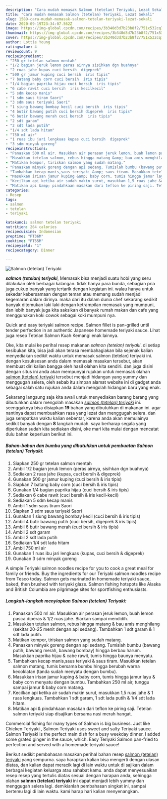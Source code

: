 ```yaml
---
description: "Cara mudah memasak Salmon (tetelan) Teriyaki, Lezat Sekali"
title: "Cara mudah memasak Salmon (tetelan) Teriyaki, Lezat Sekali"
slug: 1589-cara-mudah-memasak-salmon-tetelan-teriyaki-lezat-sekali
date: 2020-09-19T23:34:07.562Z
image: https://img-global.cpcdn.com/recipes/3b340d3d7b23b8f2/751x532cq70/salmon-tetelan-teriyaki-foto-resep-utama.jpg
thumbnail: https://img-global.cpcdn.com/recipes/3b340d3d7b23b8f2/751x532cq70/salmon-tetelan-teriyaki-foto-resep-utama.jpg
cover: https://img-global.cpcdn.com/recipes/3b340d3d7b23b8f2/751x532cq70/salmon-tetelan-teriyaki-foto-resep-utama.jpg
author: Lottie Young
ratingvalue: 4
reviewcount: 9
recipeingredient:
- "250 gr tetelan salmon mentah"
- "1/2 bagian jeruk lemon peras airnya sisihkan dgn buahnya"
- "2 ruas jahe kupas cuci bersih  digeprek"
- "500 gr jamur kuping cuci bersih  iris tipis"
- "7 batang baby corn cuci bersih  iris tipis"
- "1/4 bagian paprika hijau cuci bersih  iris tipis"
- "6 cabe rawit cuci bersih  iris kecilkecil"
- "5 sdm kecap manis"
- "1 sdm saus tiram Saori"
- "3 sdm saus teriyaki Saori"
- "1 siung bawang bombay kecil cuci bersih  iris tipis"
- "4 butir bawang putih cuci bersih digeprek  iris tipis"
- "6 butir bawang merah cuci bersih  iris tipis"
- "2 sdt garam"
- "2 sdt lada putih"
- "1/4 sdt lada hitam"
- "750 ml air"
- "1 ruas ibu jari lengkuas kupas cuci bersih  digeprek"
- "3 sdm minyak goreng"
recipeinstructions:
- "Panaskan 500 ml air. Masukkan air perasan jeruk lemon, buah lemon pasca diperas &amp; 1/2 ruas jahe. Biarkan sampai mendidih."
- "Masukkan tetelan salmon, rebus hingga matang &amp; bau amis menghilang (sekitar 20-25 menit dengan api sedang). Tambahkan 1 sdt garam &amp; 1 sdt lada putih."
- "Matikan kompor, tiriskan salmon yang sudah matang."
- "Panaskan minyak goreng dengan api sedang. Tumislah bumbu (bawang putih, bawang merah, bawang bombay) hingga berbau harum. Masukkan paprika hijau &amp; cabe rawit, tumis hingga baunya menyatu."
- "Tambahkan kecap manis,saus teriyaki &amp; saus tiram. Masukkan tetelan salmon matang, tumis bersama bumbu hingga berubah warna kecoklatan (tanda sudah menyatu dengan bumbu)."
- "Masukkan irisan jamur kuping &amp; baby corn, tumis hingga jamur layu &amp; baby corn menyatu dengan bumbu. Tambahkan 250 ml air, tunggu sampai jamur &amp; baby corn matang."
- "Kecilkan api ketika air sudah makin surut, masukkan 1,5 ruas jahe &amp; 1 ruas lengkuas. Tambahkan 1 sdt garam, 1 sdt lada putih &amp; 1/4 sdt lada hitam."
- "Matikan api &amp; pindahkaan masakan dari teflon ke piring saji. Tetelan salmon teriyaki siap disajikan bersama nasi merah hangat."
categories:
- Resep
tags:
- salmon
- tetelan
- teriyaki

katakunci: salmon tetelan teriyaki 
nutrition: 264 calories
recipecuisine: Indonesian
preptime: "PT36M"
cooktime: "PT55M"
recipeyield: "1"
recipecategory: Dinner

---
```



![Salmon (tetelan) Teriyaki](https://img-global.cpcdn.com/recipes/3b340d3d7b23b8f2/751x532cq70/salmon-tetelan-teriyaki-foto-resep-utama.jpg)

<b><i>salmon (tetelan) teriyaki</i></b>, Memasak bisa menjadi suatu hobi yang seru dilakukan oleh berbagai kalangan. tidak hanya para bunda, sebagian pria juga cukup banyak yang tertarik dengan kegiatan ini. walau hanya untuk sekedar kebersamaan dengan teman atau memang sudah menjadi kegemaran dalam dirinya. maka dari itu dalam dunia chef sekarang sedikit banyak ditemukan laki laki dengan ketrampilan memasak yang mumpuni, dan lebih banyak juga kita saksikan di banyak rumah makan dan cafe yang menggunakan koki cowok sebagai koki mumpuni nya.

Quick and easy teriyaki salmon recipe. Salmon fillet is pan-grilled until tender perfection in an authentic Japanese homemade teriyaki sauce. Lihat juga resep Tetelan Salmon Kuah Kemangi enak lainnya.

Oke, kita mulai ke perihal resep makanan <i>salmon (tetelan) teriyaki</i>. di setiap kesibukan kita, bisa jadi akan terasa membahagiakan bila sejenak kalian menyediakan sedikit waktu untuk memasak salmon (tetelan) teriyaki ini. dengan kesuksesan anda dalam memasak masakan tersebut, akan membuat diri kalian bangga oleh hasil olahan kita sendiri. dan juga disini dengan situs ini anda akan mempunyai rujukan untuk memasak olahan <u>salmon (tetelan) teriyaki</u> tersebut menjadi hidangan yang yummy dan menggugah selera, oleh sebab itu simpan alamat website ini di gadget anda sebagai salah satu rujukan anda dalam mengolah hidangan baru yang enak.


Sekarang langsung saja kita awali untuk menyediakan barang barang yang dibutuhkan dalam mengolah masakan <u><i>salmon (tetelan) teriyaki</i></u> ini. seenggaknya bisa disiapkan <b>19</b> bahan yang dibutuhkan di makanan ini. agar nantinya dapat membuahkan rasa yang lezat dan menggugah selera. dan juga sempatkan waktu kalian sebentar, karena anda akan memulainya sedikit banyak dengan <b>8</b> langkah mudah. saya berharap segala yang diperlukan sudah kita sediakan disini, oke mari kita mulai dengan mencatat dulu bahan keperluan berikut ini.

<!--inarticleads1-->

##### Bahan-bahan dan bumbu yang dibutuhkan untuk pembuatan Salmon (tetelan) Teriyaki:

1. Siapkan 250 gr tetelan salmon mentah
1. Ambil 1/2 bagian jeruk lemon (peras airnya, sisihkan dgn buahnya)
1. Sediakan 2 ruas jahe (kupas, cuci bersih &amp; digeprek)
1. Gunakan 500 gr jamur kuping (cuci bersih &amp; iris tipis)
1. Siapkan 7 batang baby corn (cuci bersih &amp; iris tipis)
1. Gunakan 1/4 bagian paprika hijau (cuci bersih &amp; iris tipis)
1. Sediakan 6 cabe rawit (cuci bersih &amp; iris kecil-kecil)
1. Sediakan 5 sdm kecap manis
1. Ambil 1 sdm saus tiram Saori
1. Siapkan 3 sdm saus teriyaki Saori
1. Gunakan 1 siung bawang bombay kecil (cuci bersih &amp; iris tipis)
1. Ambil 4 butir bawang putih (cuci bersih, digeprek &amp; iris tipis)
1. Ambil 6 butir bawang merah (cuci bersih &amp; iris tipis)
1. Ambil 2 sdt garam
1. Ambil 2 sdt lada putih
1. Sediakan 1/4 sdt lada hitam
1. Ambil 750 ml air
1. Gunakan 1 ruas ibu jari lengkuas (kupas, cuci bersih &amp; digeprek)
1. Gunakan 3 sdm minyak goreng


A simple Teriyaki salmon noodles recipe for you to cook a great meal for family or friends. Buy the ingredients for our Teriyaki salmon noodles recipe from Tesco today. Salmon gets marinated in homemade teriyaki sauce, baked, then brushed with teriyaki glaze. Salmon fishing hotspots like Alaska and British Columbia are pilgrimage sites for sportfishing enthusiasts. 

<!--inarticleads2-->

##### Langkah-langkah menyiapkan Salmon (tetelan) Teriyaki:

1. Panaskan 500 ml air. Masukkan air perasan jeruk lemon, buah lemon pasca diperas &amp; 1/2 ruas jahe. Biarkan sampai mendidih.
1. Masukkan tetelan salmon, rebus hingga matang &amp; bau amis menghilang (sekitar 20-25 menit dengan api sedang). Tambahkan 1 sdt garam &amp; 1 sdt lada putih.
1. Matikan kompor, tiriskan salmon yang sudah matang.
1. Panaskan minyak goreng dengan api sedang. Tumislah bumbu (bawang putih, bawang merah, bawang bombay) hingga berbau harum. Masukkan paprika hijau &amp; cabe rawit, tumis hingga baunya menyatu.
1. Tambahkan kecap manis,saus teriyaki &amp; saus tiram. Masukkan tetelan salmon matang, tumis bersama bumbu hingga berubah warna kecoklatan (tanda sudah menyatu dengan bumbu).
1. Masukkan irisan jamur kuping &amp; baby corn, tumis hingga jamur layu &amp; baby corn menyatu dengan bumbu. Tambahkan 250 ml air, tunggu sampai jamur &amp; baby corn matang.
1. Kecilkan api ketika air sudah makin surut, masukkan 1,5 ruas jahe &amp; 1 ruas lengkuas. Tambahkan 1 sdt garam, 1 sdt lada putih &amp; 1/4 sdt lada hitam.
1. Matikan api &amp; pindahkaan masakan dari teflon ke piring saji. Tetelan salmon teriyaki siap disajikan bersama nasi merah hangat.


Commercial fishing for many types of Salmon is big business. Just like Chicken Teriyaki , Salmon Teriyaki uses sweet and salty Teriyaki sauce. Salmon Teriyaki is the perfect main dish for a busy weekday dinner. I added some grated ginger in the sauce, which. Easy Teriyaki Salmon pan-fried to perfection and served with a homemade teriyaki sauce! 

Berikut sedikit pembahasan masakan perihal bahan resep <u>salmon (tetelan) teriyaki</u> yang sempurna. saya harapkan kalian bisa mengerti dengan ulasan diatas, dan kalian dapat meracik lagi di lain waktu untuk di sajikan dalam berbagai kegiatan keluarga atau sahabat kamu. anda dapat menyesuaikan resep resep yang tertulis diatas sesuai dengan harapan anda, sehingga olahan <b>salmon (tetelan) teriyaki</b> ini dapat menjadi lebih yummy dan menggugah selera lagi. demikianlah pembahasan singkat ini, sampai bertemu lagi di lain waktu. kami harap hari kalian menyenangkan.
